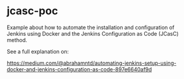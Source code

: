 # jcasc-poc
Example about how to automate the installation and configuration of Jenkins using Docker and the Jenkins Configuration as Code (JCasC) method.

See a full explanation  on:

https://medium.com/@abrahamntd/automating-jenkins-setup-using-docker-and-jenkins-configuration-as-code-897e6640af9d
